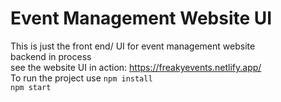 # Event Management Website UI

This is just the front end/ UI for event management website<br>
backend in process <br>
see the website UI in action: https://freakyevents.netlify.app/<br>
To run the project use `npm install`<br>
`npm start`
